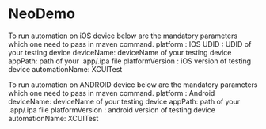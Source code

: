 # NeoDemo

To run automation on iOS device below are the mandatory parameters which one need to pass in maven command.
platform : IOS
UDID : UDID of your testing device
deviceName: deviceName of your testing device
appPath: path of your .app/.ipa file
platformVersion : iOS version of testing device
automationName: XCUITest

To run automation on ANDROID device below are the mandatory parameters which one need to pass in maven command.
platform : Android
deviceName: deviceName of your testing device
appPath: path of your .app/.ipa file
platformVersion : android version of testing device
automationName: XCUITest
